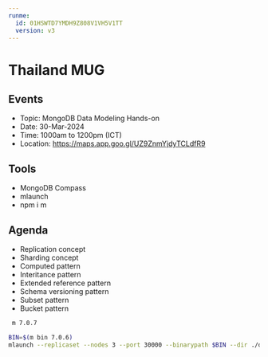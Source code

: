 ```yaml
---
runme:
  id: 01HSWTD7YMDH9Z808V1VH5V1TT
  version: v3
---
```


# Thailand MUG

## Events

- Topic: MongoDB Data Modeling Hands-on
- Date: 30-Mar-2024
- Time: 1000am to 1200pm (ICT)
- Location: https://maps.app.goo.gl/UZ9ZnmYjdyTCLdfR9

## Tools

- MongoDB Compass
- mlaunch
- npm i m

## Agenda

- Replication concept
- Sharding concept
- Computed pattern
- Interitance pattern
- Extended reference pattern
- Schema versioning pattern
- Subset pattern
- Bucket pattern

```sh {"id":"01HSWTGMD6D0WH6D6BF4GSMHYR"}
 m 7.0.7
```

```sh {"id":"01HSWTE18Y74DPEYNMZ983NRPQ"}
BIN=$(m bin 7.0.6)
mlaunch --replicaset --nodes 3 --port 30000 --binarypath $BIN --dir ./data
```


